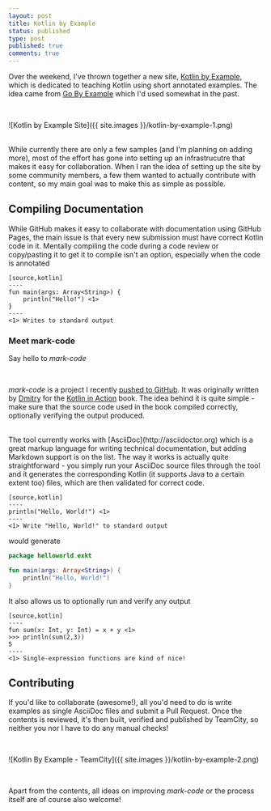 ```yaml
---
layout: post
title: Kotlin by Example 
status: published
type: post
published: true
comments: true
---
```


Over the weekend, I've thrown together a new site, [Kotlin by Example](https://kotlin.github.io/kotlinbyexample), which is dedicated to teaching Kotlin using short
 annotated examples. The idea came from [Go By Example](https://gobyexample.com) which I'd used somewhat in the past. 

<br/>

![Kotlin by Example Site]({{ site.images }}/kotlin-by-example-1.png)

<br/>
While currently there are only a few samples (and I'm planning on adding more), most of the effort has gone into setting up an infrastrucutre that makes it easy
for collaboration. When I ran the idea of setting up the site by some community members, a few them wanted to actually contribute with content, so my main goal was to make this as 
 simple as possible. 

## Compiling Documentation

While GitHub makes it easy to collaborate with documentation using GitHub Pages, the main issue is that every new submission must have correct Kotlin code in it. Mentally compiling 
the code during a code review or copy/pasting it to get it to compile isn't an option, especially when the code is annotated

```asciidoc
[source,kotlin]
----
fun main(args: Array<String>) {
    println("Hello!") <1>
}
----
<1> Writes to standard output
```

### Meet mark-code

Say hello to *mark-code*

<br/>

*mark-code* is a project I recently [pushed to GitHub](https://github.com/hhariri/mark-code). It was originally written by [Dmitry](https://twitter.com/intelliyole) for the [Kotlin in Action](https://www.manning.com/books/kotlin-in-action) book. 
 The idea behind it is quite simple - make sure that the source code used in the book compiled correctly, optionally verifying the output produced. 
 
<br/>
The tool currently works with [AsciiDoc](http://asciidoctor.org) which is a great markup language for writing technical documentation, but adding Markdown support is on the list. The way it works 
is actually quite straightforward - you simply run your AsciiDoc source files through the tool and it generates the corresponding Kotlin (it supports Java to a certain extent too) files, which are then validated for correct
code.

```asciidoc
[source,kotlin]
----
println("Hello, World!") <1>
----
<1> Write "Hello, World!" to standard output
```
would generate

```kotlin
package helloworld.exkt

fun main(args: Array<String>) {
    println("Hello, World!")
}
```

It also allows us to optionally run and verify any output

```asciidoc
[source,kotlin]
----
fun sum(x: Int, y: Int) = x + y <1>
>>> println(sum(2,3))
5
----
<1> Single-expression functions are kind of nice!
```
 
## Contributing 

If you'd like to collaborate (awesome!), all you'd need to do is write examples as single AsciiDoc files and submit a Pull Request. Once the contents is reviewed,
it's then built, verified and published by TeamCity, so neither you nor I have to do any manual checks! 

<br/>

![Kotlin By Example - TeamCity]({{ site.images }}/kotlin-by-example-2.png)

<br/>

Apart from the contents, all ideas on improving *mark-code* or the process itself are of course also welcome! 




 


